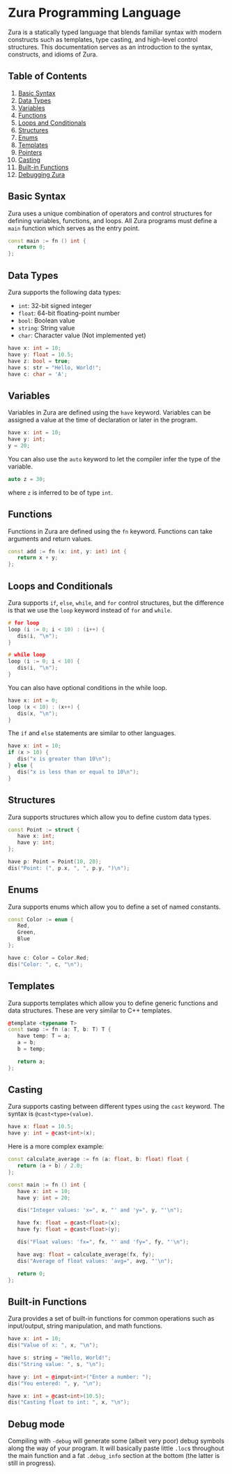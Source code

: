 # Zura Programming Language

Zura is a statically typed language that blends familiar syntax with modern constructs such as templates, type casting, and high-level control structures. This documentation serves as an introduction to the syntax, constructs, and idioms of Zura.

## Table of Contents
1. [Basic Syntax](#basic-syntax)
2. [Data Types](#data-types)
3. [Variables](#variables)
4. [Functions](#functions)
5. [Loops and Conditionals](#loops-and-conditionals)
6. [Structures](#structures)
7. [Enums](#enums)
8. [Templates](#templates)
9. [Pointers](#pointer)
10. [Casting](#casting)
11. [Built-in Functions](#built-in-functions)
12. [Debugging Zura](#debug-mode)

## Basic Syntax

Zura uses a unique combination of operators and control structures for defining variables, functions, and loops. All Zura programs must define a `main` function which serves as the entry point.

```cpp
const main := fn () int {
   return 0;
};
```

## Data Types

Zura supports the following data types:

- `int`: 32-bit signed integer
- `float`: 64-bit floating-point number
- `bool`: Boolean value
- `string`: String value
- `char`: Character value (Not implemented yet)

```cpp
have x: int = 10;
have y: float = 10.5;
have z: bool = true;
have s: str = "Hello, World!";
have c: char = 'A';
```

## Variables

Variables in Zura are defined using the `have` keyword. Variables can be assigned a value at the time of declaration or later in the program.

```cpp
have x: int = 10;
have y: int;
y = 20;
```

You can also use the `auto` keyword to let the compiler infer the type of the variable.

```cpp
auto z = 30;
```
where `z` is inferred to be of type `int`.

## Functions

Functions in Zura are defined using the `fn` keyword. Functions can take arguments and return values.

```cpp
const add := fn (x: int, y: int) int {
   return x + y;
};
```

## Loops and Conditionals

Zura supports `if`, `else`, `while`, and `for` control structures, but the difference is that we use the `loop` keyword instead of `for` and `while`.

```cpp
# for loop
loop (i := 0; i < 10) : (i++) {
   dis(i, "\n");
}

# while loop
loop (i := 0; i < 10) {
   dis(i, "\n");
}
```

You can also have optional conditions in the while loop.

```cpp
have x: int = 0;
loop (x < 10) : (x++) {
   dis(x, "\n");
}
```

The `if` and `else` statements are similar to other languages.

```cpp
have x: int = 10;
if (x > 10) {
   dis("x is greater than 10\n");
} else {
   dis("x is less than or equal to 10\n");
}
```

## Structures

Zura supports structures which allow you to define custom data types.

```cpp
const Point := struct {
   have x: int;
   have y: int;
};

have p: Point = Point(10, 20);
dis("Point: (", p.x, ", ", p.y, ")\n");
```

## Enums

Zura supports enums which allow you to define a set of named constants.

```cpp
const Color := enum {
   Red,
   Green,
   Blue
};

have c: Color = Color.Red;
dis("Color: ", c, "\n");
```

## Templates
 
Zura supports templates which allow you to define generic functions and data structures.
These are very similar to C++ templates.

```cpp
@template <typename T>
const swap := fn (a: T, b: T) T {
   have temp: T = a;
   a = b;
   b = temp;

   return a;
};
```

## Casting

Zura supports casting between different types using the `cast` keyword.
The syntax is `@cast<type>(value)`.

```cpp
have x: float = 10.5;
have y: int = @cast<int>(x);
```

Here is a more complex example:

```cpp
const calculate_average := fn (a: float, b: float) float {
   return (a + b) / 2.0;
};

const main := fn () int { 
   have x: int = 10;
   have y: int = 20;

   dis("Integer values: 'x=", x, "' and 'y=", y, "'\n");

   have fx: float = @cast<float>(x);
   have fy: float = @cast<float>(y);

   dis("Float values: 'fx=", fx, "' and 'fy=", fy, "'\n");

   have avg: float = calculate_average(fx, fy);
   dis("Average of float values: 'avg=", avg, "'\n");

   return 0;
};
```

## Built-in Functions

Zura provides a set of built-in functions for common operations such as input/output, string manipulation, and math functions.

```cpp
have x: int = 10;
dis("Value of x: ", x, "\n");

have s: string = "Hello, World!";
dis("String value: ", s, "\n");

have y: int = @input<int>("Enter a number: ");
dis("You entered: ", y, "\n");

have x: int = @cast<int>(10.5);
dis("Casting float to int: ", x, "\n");
```

## Debug mode

Compiling with `-debug` will generate some (albeit very poor) debug symbols along the way of your program. It will basically paste little `.loc`s throughout the main function and a fat `.debug_info` section at the bottom (the latter is still in progress).